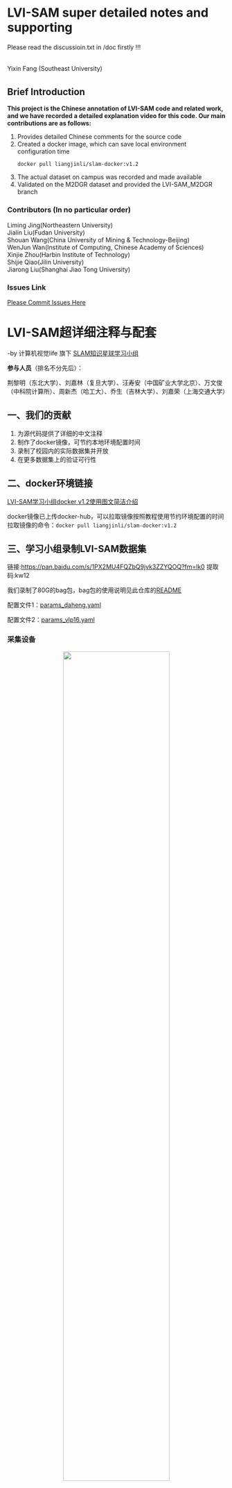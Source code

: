 # LVI-SAM super detailed notes and supporting

####
Please read the discussioin.txt in /doc firstly !!!
###

######
Yixin Fang (Southeast University)
######


## Brief Introduction
**This project is the Chinese annotation of LVI-SAM code and related work, and we have recorded a detailed explanation video for this code. Our main contributions are as follows:**

1. Provides detailed Chinese comments for the source code
2. Created a docker image, which can save local environment configuration time
   ``` 
   docker pull liangjinli/slam-docker:v1.2
   ```
3. The actual dataset on campus was recorded and made available
4. Validated on the M2DGR dataset and provided the LVI-SAM_M2DGR branch   


### Contributors (In no particular order)
Liming Jing(Northeastern University)  
Jialin Liu(Fudan University)  
Shouan Wang(China University of Mining & Technology-Beijing)   
WenJun Wan(Institute of Computing, Chinese Academy of Sciences)  
Xinjie Zhou(Harbin Institute of Technology)  
Shijie Qiao(Jilin University)  
Jiarong Liu(Shanghai Jiao Tong University)

### Issues Link

[Please Commit Issues Here](https://github.com/shuttworth/Record_Issues_For_LVI-SAM_detailed_comments/issues)

# LVI-SAM超详细注释与配套

-by 计算机视觉life 旗下 [SLAM知识星球学习小组](https://mp.weixin.qq.com/s/Lzn7jUPRwpbMqe-5Ku9Ksg)

**参与人员**（排名不分先后）：

荆黎明（东北大学）、刘嘉林（复旦大学）、汪寿安（中国矿业大学北京）、万文俊（中科院计算所）、周新杰（哈工大）、乔生（吉林大学）、刘嘉荣（上海交通大学）

## 一、我们的贡献
1. 为源代码提供了详细的中文注释
2. 制作了docker镜像，可节约本地环境配置时间
3. 录制了校园内的实际数据集并开放
4. 在更多数据集上的验证可行性

## 二、docker环境链接

[LVI-SAM学习小组docker v1.2使用图文简洁介绍](https://github.com/electech6/LVI-SAM_detailed_comments/blob/master/LVI-SAM%E5%AD%A6%E4%B9%A0%E5%B0%8F%E7%BB%84docker%20v1.2%E4%BD%BF%E7%94%A8%E5%9B%BE%E6%96%87%E7%AE%80%E6%B4%81%E4%BB%8B%E7%BB%8D.pdf)

docker镜像已上传docker-hub，可以拉取镜像按照教程使用节约环境配置的时间
拉取镜像的命令：```docker pull liangjinli/slam-docker:v1.2```


## 三、学习小组录制LVI-SAM数据集

链接:https://pan.baidu.com/s/1PX2MU4FQZbQ9jvk3ZZYQOQ?fm=lk0 
提取码:kw12

我们录制了80G的bag包，bag包的使用说明见此仓库的[README](https://github.com/shuttworth/Record_Issues_For_LVI-SAM_detailed_comments)

配置文件1：[params_daheng.yaml](https://github.com/shuttworth/Record_Issues_For_LVI-SAM_detailed_comments/blob/main/yaml/params_daheng.yaml)

配置文件2：[params_vlp16.yaml](https://github.com/shuttworth/Record_Issues_For_LVI-SAM_detailed_comments/blob/main/yaml/params_vlp16.yaml)


### 采集设备

<center>
<img src="https://github.com/shuttworth/Record_Issues_For_LVI-SAM_detailed_comments/blob/main/img/device.jpg" width="70%">
</center>


### 建图效果
<center>
<img src="https://github.com/shuttworth/Record_Issues_For_LVI-SAM_detailed_comments/blob/main/img/result.png" width="70%">
</center>



## 四、在M2DGR数据集上演示
感谢上海交通大学邹丹平老师团队录制的开源数据集M2DGR，提供了更为丰富的多传感器数据方便我们验证LVI-SAM算法  
数据集链接：https://github.com/SJTU-ViSYS/M2DGR  
我们在该数据集上进行了相关适配，如果您想使用它，请切换到LVI-SAM_M2DGR分支
<center>
<img src="https://github.com/shuttworth/Record_Issues_For_LVI-SAM_detailed_comments/blob/main/img/gate_01_v1.gif" width="70%">
</center>

<center>
<img src="https://github.com/shuttworth/Record_Issues_For_LVI-SAM_detailed_comments/blob/main/img/street_08_v1.gif" width="70%">
</center>



## 五、学习小组分享顺序

1. **LVI-SAM英文论文精读** 
2. **简单捋一遍LOAM到LVI-SAM的方法跃迁**
3. **visual_feature + featureExtraction** ，横向对比视觉和雷达的提取特征思路上的异同 
4. **imuPreintergation.cpp**，结合imu预积分的原理推导和代码讲解 
5. **visual_estimator** ，视觉里程计部分
6. **imageProjection.cpp** ，激光雷达数据去畸变 
7. **mapOptmization**  ，因子图优化
8. **visual_loop** ，视觉回环模块 
9. **回顾盘点**，理清系统的数据流动，节点之间的关系和总览

视频和课件分享见 [cvlife.net](https://cvlife.net/detail/p_620a027fe4b02b82584a90e2/6) 



## 六、中文代码注释

中文注释的代码已全部上传

期待反馈当前注释存在的问题！



## 七、LVI-SAM 原仓库链接

https://github.com/TixiaoShan/LVI-SAM

# lvi-sam_noted
